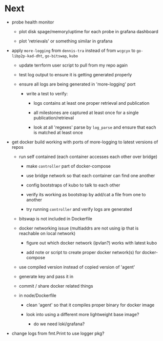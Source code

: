 # Next

  * probe health monitor

    * plot disk spage/memory/uptime for each probe in grafana dashboard

    * plot 'retrievals' or something similar in grafana


  * apply `more-logging` from `dennis-tra` instead of from `wcgcyx` to `go-libp2p-kad-dht`, `go-bitswap`, `kubo`

    * update terrform user script to pull from my repo again

    * test log output to ensure it is getting generated  properly

    * ensure all logs are being generated in 'more-logging' port

      * write a test to verify:

        * logs contains at least one proper retrieval and publication

        * all milestones are captured at least once for a single publication/retrieval

        * look at all 'regexes' parse by `log_parse` and ensure that each is matched at least once

  * get docker build working with ports of more-logging to latest versions of repos

    * run self contained (each container accesses each other over bridge)

      * make `controller` part of docker-compose

      * use bridge network so that each container can find one another

      * config bootstraps of kubo to talk to each other

      * verify its working as bootstrap by add/cat a file from one to another

      * try running `controller` and verify logs are generated


    * bitswap is not included in Dockerfile

    * docker networking issue (multiaddrs are not using ip that is reachable on local network)

      * figure out which docker network (ipvlan?) works with latest kubo

      * add note or script to create proper docker network(s) for docker-compose

    * use compiled version instead of copied version of 'agent'

    * generate key and pass it in

    * commit / share docker related things

    * in node/Dockerfile

      * clean 'agent' so that it compiles proper binary for docker image

      * look into using a different more lightweight base image?

        * do we need loki/grafana?

  * change logs from fmt.Print to use logger pkg?

